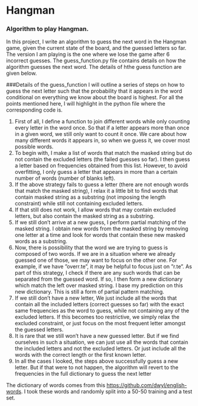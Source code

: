 # Hangman
### Algorithm to play Hangman. 
In this project, I write an algorithm to guess the next word in the Hangman game, given the current state of the board, and the guessed letters so far. The version I am playing is the one where we lose the game after 6 incorrect guesses. The guess_function.py file contains details on how the algorithm guesses the next word. The details of hthe guess function are given below. 

###Details of the guess_function
I will outline a series of steps on how to guess the next letter such that the probability that it appears in the word conditional on everything we know about the board is highest. For all the points mentioned here, I will highlight in the python file where the corresponding code is.
1. First of all, I define a function to join different words while only counting every
letter in the word once. So that if a letter appears more than once in a given word, we still only want to count
it once. We care about how many different words it appears in, so when we guess it, we cover most
possible words. 
2. To begin with, I make a list of words that match the masked string but do not contain the excluded
letters (the failed guesses so far). I then guess a letter based on frequencies obtained from this list.
However, to avoid overfitting, I only guess a letter that appears in more than a certain number of words
(number of blanks left).
3. If the above strategy fails to guess a letter (there are not enough words that match the masked string),
I relax it a little bit to find words that contain masked string as a substring (not imposing the length
constraint) while still not containing excluded letters.
4. If that still does not work, I allow words that may contain excluded letters, but also contain the masked
string as a substring.
5. If we still don’t arrive at a new guess, I perform partial matching of the masked string. I obtain new
words from the masked string by removing one letter at a time and look for words that contain these
new masked words as a substring.
6. Now, there is possibility that the word we are trying to guess is composed of two words. If we are in a
situation where we already guessed one of those, we may want to focus on the other one. For example,
if we have ”overr.te”, it may be helpful to focus just on ”r.te”. As part of this strategy, I check if there
are any such words that can be separated from the guessed word. If so, I then form a new dictionary
which match the left over masked string. I base my prediction on this new dictionary. This is still a
form of partial pattern matching.
7. If we still don’t have a new letter, We just include all the words that contain all the included letters
(correct guesses so far) with the exact same frequencies as the word to guess, while not containing any
of the excluded letters. If this becomes too restrictive, we simply relax the excluded constraint, or just
focus on the most frequent letter amongst the guessed letters.
8. It is rare that we still won’t have a new guessed letter. But if we find ourselves in such a situation, we
can just use all the words that contain the included letters and not the excluded letters. Or just include
all the words with the correct length or the first known letter.
9. In all the cases I looked, the steps above successfully guess a new letter. But if that were to not happen,
the algorithm will revert to the frequencies in the full dictionary to guess the next letter


 The dictionary of words comes from this https://github.com/dwyl/english-words. I took these words and randomly split into a 50-50 training and a test set. 
